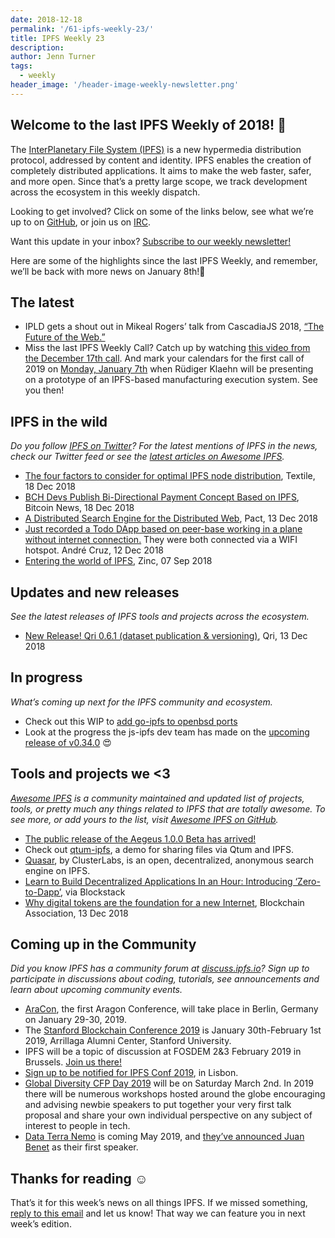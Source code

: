 ```yaml
---
date: 2018-12-18
permalink: '/61-ipfs-weekly-23/'
title: IPFS Weekly 23
description:
author: Jenn Turner
tags:
  - weekly
header_image: '/header-image-weekly-newsletter.png'
---
```


## Welcome to the last IPFS Weekly of 2018! 🎉

The [InterPlanetary File System (IPFS)](https://ipfs.io/) is a new hypermedia distribution protocol, addressed by content and identity. IPFS enables the creation of completely distributed applications. It aims to make the web faster, safer, and more open. Since that’s a pretty large scope, we track development across the ecosystem in this weekly dispatch.

Looking to get involved? Click on some of the links below, see what we’re up to on [GitHub](https://github.com/ipfs), or join us on [IRC](https://riot.im/app/#/room/#ipfs:matrix.org).

Want this update in your inbox? [Subscribe to our weekly newsletter!](http://eepurl.com/gL2Pi5)

Here are some of the highlights since the last IPFS Weekly, and remember, we’ll be back with more news on January 8th!👋

## The latest

- IPLD gets a shout out in Mikeal Rogers’ talk from CascadiaJS 2018, [“The Future of the Web.”](https://www.youtube.com/watch?v=83Gws-dPL8A)
- Miss the last IPFS Weekly Call? Catch up by watching [this video from the December 17th call](https://www.youtube.com/watch?v=_ucs3Iipuw8&feature=youtu.be). And mark your calendars for the first call of 2019 on [Monday, January 7th](https://discuss.ipfs.io/t/ipfs-all-hands-on-meeting/4146/11) when Rüdiger Klaehn will be presenting on a prototype of an IPFS-based manufacturing execution system. See you then!

## IPFS in the wild

_Do you follow [IPFS on Twitter](https://twitter.com/IPFSbot)? For the latest mentions of IPFS in the news, check our Twitter feed or see the [latest articles on Awesome IPFS](https://awesome.ipfs.io/categories/articles/)._

- [The four factors to consider for optimal IPFS node distribution](https://medium.com/@kyletut/the-ipfs-network-c815a735bd0d), Textile, 18 Dec 2018
- [BCH Devs Publish Bi-Directional Payment Concept Based on IPFS](https://news.bitcoin.com/bch-devs-publish-bi-directional-payment-concept-based-on-ipfs/), Bitcoin News, 18 Dec 2018
- [A Distributed Search Engine for the Distributed Web](https://blog.florence.chat/a-distributed-search-engine-for-the-distributed-web-39c377dc700e), Pact, 13 Dec 2018
- [Just recorded a Todo DApp based on peer-base working in a plane without internet connection.](https://twitter.com/satazor/status/1073017115282673664) They were both connected via a WIFI hotspot. André Cruz, 12 Dec 2018
- [Entering the world of IPFS](https://medium.com/zinc_work/entering-the-world-of-ipfs-6755cd10c462), Zinc, 07 Sep 2018

## Updates and new releases

_See the latest releases of IPFS tools and projects across the ecosystem._

- [New Release! Qri 0.6.1 (dataset publication & versioning)](https://discuss.ipfs.io/t/new-release-qri-0-6-1-dataset-publication-versioning/4459), Qri, 13 Dec 2018

## In progress

_What’s coming up next for the IPFS community and ecosystem._

- Check out this WIP to [add go-ipfs to openbsd ports](https://marc.info/?l=openbsd-ports-cvs&m=154513430817876&w=2)
- Look at the progress the js-ipfs dev team has made on the [upcoming release of v0.34.0](https://github.com/ipfs/js-ipfs/issues/1721) 😍

## Tools and projects we <3

_[Awesome IPFS](https://awesome.ipfs.io/) is a community maintained and updated list of projects, tools, or pretty much any things related to IPFS that are totally awesome. To see more, or add yours to the list, visit [Awesome IPFS on GitHub](https://github.com/ipfs/awesome-ipfs)._

- [The public release of the Aegeus 1.0.0 Beta has arrived!](https://twitter.com/Aegeus_Coin/status/1074920193019781122)
- Check out [qtum-ipfs](https://github.com/qtumproject/qtum-ipfs), a demo for sharing files via Qtum and IPFS.
- [Quasar](https://clusterlabs.io/quasar/), by ClusterLabs, is an open, decentralized, anonymous search engine on IPFS.
- [Learn to Build Decentralized Applications In an Hour: Introducing ‘Zero-to-Dapp’](https://blog.blockstack.org/learn-to-build-decentralized-applications-in-an-hour-introducing-zero-to-dapp/), via Blockstack
- [Why digital tokens are the foundation for a new Internet](https://medium.com/@BlockchainAssoc/why-digital-tokens-are-the-foundation-for-a-new-internet-7a2dbbceb4f5), Blockchain Association, 13 Dec 2018

## Coming up in the Community

_Did you know IPFS has a community forum at [discuss.ipfs.io](https://discuss.ipfs.io/)? Sign up to participate in discussions about coding, tutorials, see announcements and learn about upcoming community events._

- [AraCon](https://blog.aragon.org/announcing-aracon-the-aragon-conference/), the first Aragon Conference, will take place in Berlin, Germany on January 29-30, 2019.
- The [Stanford Blockchain Conference 2019](https://cyber.stanford.edu/sbc19) is January 30th-February 1st 2019, Arrillaga Alumni Center, Stanford University.
- IPFS will be a topic of discussion at FOSDEM 2&3 February 2019 in Brussels. [Join us there!](https://fosdem.org/2019/)
- [Sign up to be notified for IPFS Conf 2019](https://docs.google.com/forms/d/e/1FAIpQLSfJVVPwvp6RY3MUg1zAVl1g_5y2nGb7WJIMI1Hs6glzm7FLHQ/viewform), in Lisbon.
- [Global Diversity CFP Day 2019](https://www.globaldiversitycfpday.com/) will be on Saturday March 2nd. In 2019 there will be numerous workshops hosted around the globe encouraging and advising newbie speakers to put together your very first talk proposal and share your own individual perspective on any subject of interest to people in tech.
- [Data Terra Nemo](https://dtn.is/) is coming May 2019, and [they’ve announced Juan Benet](https://twitter.com/juanbenet/status/1059987667377577985) as their first speaker.

## Thanks for reading ☺️

That’s it for this week’s news on all things IPFS. If we missed something, [reply to this email](mailto:newsletter@ipfs.io) and let us know! That way we can feature you in next week’s edition.
